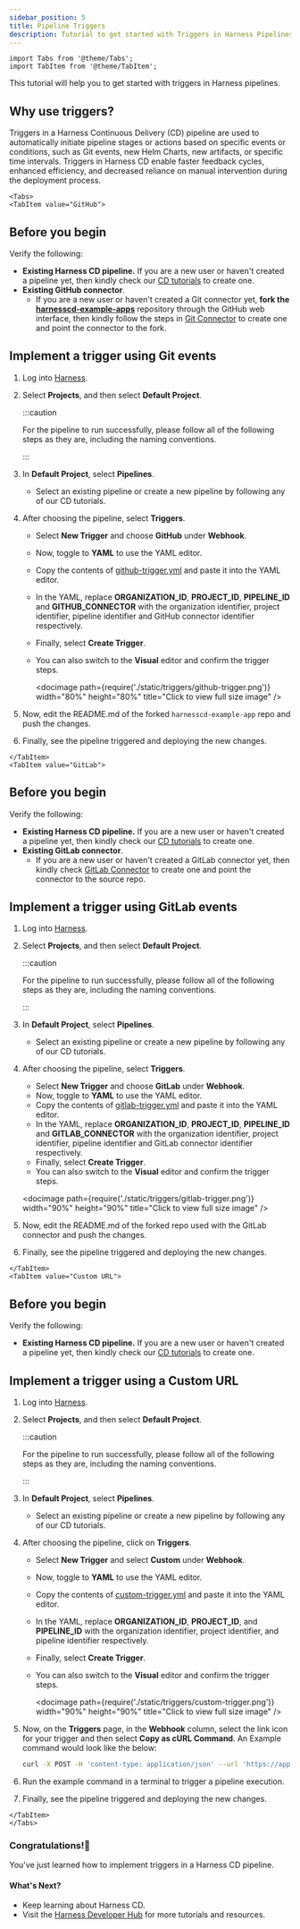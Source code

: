 ```yaml
---
sidebar_position: 5
title: Pipeline Triggers
description: Tutorial to get started with Triggers in Harness Pipelines.
---
```


```mdx-code-block
import Tabs from '@theme/Tabs';
import TabItem from '@theme/TabItem';
```

This tutorial will help you to get started with triggers in Harness pipelines.

## Why use triggers?

Triggers in a Harness Continuous Delivery (CD) pipeline are used to automatically initiate pipeline stages or actions based on specific events or conditions, such as Git events, new Helm Charts, new artifacts, or specific time intervals. Triggers in Harness CD enable faster feedback cycles, enhanced efficiency, and decreased reliance on manual intervention during the deployment process.

```mdx-code-block
<Tabs>
<TabItem value="GitHub">
```

## Before you begin

Verify the following:

- **Existing Harness CD pipeline.** If you are a new user or haven't created a pipeline yet, then kindly check our [CD tutorials](/tutorials/cd-pipelines) to create one.
- **Existing GitHub connector**.
    - If you are a new user or haven't created a Git connector yet, **fork the [harnesscd-example-apps](https://github.com/harness-community/harnesscd-example-apps/fork)** repository through the GitHub web interface, then kindly follow the steps in [Git Connector](/docs/platform/Connectors/Code-Repositories/connect-to-code-repo#connect-to-github) to create one and point the connector to the fork.

## Implement a trigger using Git events


1. Log into [Harness](https://app.harness.io/).
2. Select **Projects**, and then select **Default Project**.

    :::caution

    For the pipeline to run successfully, please follow all of the following steps as they are, including the naming conventions.

    :::
3. In **Default Project**, select **Pipelines**.
    - Select an existing pipeline or create a new pipeline by following any of our CD tutorials.
4. After choosing the pipeline, select **Triggers**.
    - Select **New Trigger** and choose **GitHub** under **Webhook**.
    - Now, toggle to **YAML** to use the YAML editor.
    - Copy the contents of [github-trigger.yml](https://github.com/harness-community/harnesscd-example-apps/blob/master/harness-platform/triggers/github-trigger.yml) and paste it into the YAML editor.
    - In the YAML, replace **ORGANIZATION_ID**, **PROJECT_ID**, **PIPELINE_ID** and **GITHUB_CONNECTOR** with the organization identifier, project identifier, pipeline identifier and GitHub connector identifier respectively.
    - Finally, select **Create Trigger**.
    - You can also switch to the **Visual** editor and confirm the trigger steps.
    
      <docimage path={require('./static/triggers/github-trigger.png')} width="80%" height="80%" title="Click to view full size image" />  
5. Now, edit the README.md of the forked `harnesscd-example-app` repo and push the changes.
6. Finally, see the pipeline triggered and deploying the new changes.

```mdx-code-block
</TabItem>
<TabItem value="GitLab">
```

## Before you begin

Verify the following:

- **Existing Harness CD pipeline.** If you are a new user or haven't created a pipeline yet, then kindly check our [CD tutorials](/tutorials/cd-pipelines) to create one.
- **Existing GitLab connector**.
    - If you are a new user or haven't created a GitLab connector yet, then kindly check [GitLab Connector](/docs/platform/connectors/code-repositories/connect-to-code-repo/#connect-to-gitlab) to create one and point the connector to the source repo.

## Implement a trigger using GitLab events


1. Log into [Harness](https://app.harness.io/).
2. Select **Projects**, and then select **Default Project**.

    :::caution

    For the pipeline to run successfully, please follow all of the following steps as they are, including the naming conventions.

    :::
3. In **Default Project**, select **Pipelines**.
    - Select an existing pipeline or create a new pipeline by following any of our CD tutorials.
4. After choosing the pipeline, select **Triggers**.
    - Select **New Trigger** and choose **GitLab** under **Webhook**.
    - Now, toggle to **YAML** to use the YAML editor.
    - Copy the contents of [gitlab-trigger.yml](https://github.com/harness-community/harnesscd-example-apps/blob/master/harness-platform/triggers/gitlab-trigger.yml) and paste it into the YAML editor.
    - In the YAML, replace **ORGANIZATION_ID**, **PROJECT_ID**, **PIPELINE_ID** and **GITLAB_CONNECTOR** with the organization identifier, project identifier, pipeline identifier and GitLab connector identifier respectively.
    - Finally, select **Create Trigger**.
    - You can also switch to the **Visual** editor and confirm the trigger steps.
    
    <docimage path={require('./static/triggers/gitlab-trigger.png')} width="90%" height="90%" title="Click to view full size image" />  
5. Now, edit the README.md of the forked repo used with the GitLab connector and push the changes.
6. Finally, see the pipeline triggered and deploying the new changes.

```mdx-code-block
</TabItem>
<TabItem value="Custom URL">
```

## Before you begin

Verify the following:

- **Existing Harness CD pipeline.** If you are a new user or haven't created a pipeline yet, then kindly check our [CD tutorials](/tutorials/cd-pipelines) to create one.

## Implement a trigger using a Custom URL


1. Log into [Harness](https://app.harness.io/).
2. Select **Projects**, and then select **Default Project**.

    :::caution

    For the pipeline to run successfully, please follow all of the following steps as they are, including the naming conventions.

    :::
3. In **Default Project**, select **Pipelines**.
    - Select an existing pipeline or create a new pipeline by following any of our CD tutorials.
4. After choosing the pipeline, click on **Triggers**.
    - Select **New Trigger** and select **Custom** under **Webhook**.
    - Now, toggle to **YAML** to use the YAML editor.
    - Copy the contents of [custom-trigger.yml](https://github.com/harness-community/harnesscd-example-apps/blob/master/harness-platform/triggers/custom-trigger.yml) and paste it into the YAML editor.
    - In the YAML, replace **ORGANIZATION_ID**, **PROJECT_ID**, and **PIPELINE_ID** with the organization identifier, project identifier, and pipeline identifier respectively.
    - Finally, select **Create Trigger**.
    - You can also switch to the **Visual** editor and confirm the trigger steps.
    
        <docimage path={require('./static/triggers/custom-trigger.png')} width="90%" height="90%" title="Click to view full size image" />  
5. Now, on the **Triggers** page, in the **Webhook** column, select the link icon for your trigger and then select **Copy as cURL Command**. An Example command would look like the below:

    ```bash
    curl -X POST -H 'content-type: application/json' --url 'https://app.harness.io/gateway/pipeline/api/webhook/custom/v2?accountIdentifier=jkhbdfkhrebgkhjbekjrfhgbejkrg&orgIdentifier=Ansibler&projectIdentifier=trigger&pipelineIdentifier=hmcvhgm&triggerIdentifier=customtrigger' -d '{"sample_key": "sample_value"}'
    ```
6. Run the example command in a terminal to trigger a pipeline execution.
7. Finally, see the pipeline triggered and deploying the new changes.

```mdx-code-block
</TabItem>
</Tabs>
```

### Congratulations!🎉

You've just learned how to implement triggers in a Harness CD pipeline.

#### What's Next?

- Keep learning about Harness CD.
- Visit the [Harness Developer Hub](https://developer.harness.io/) for more tutorials and resources.

